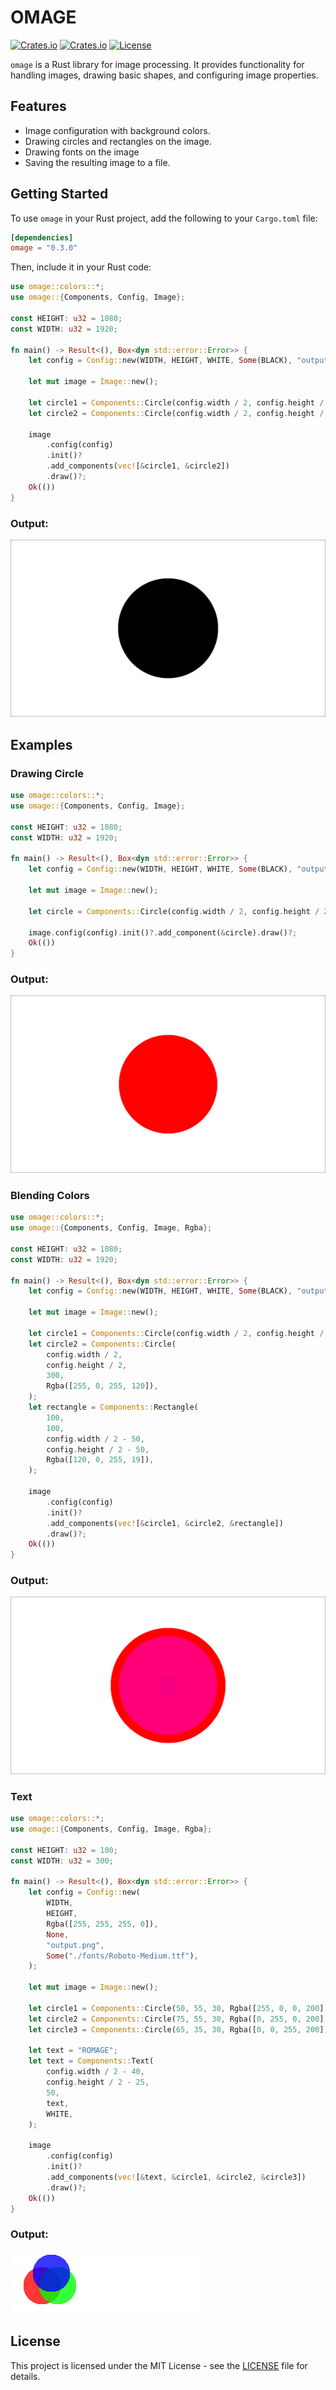 # OMAGE

[![Crates.io](https://img.shields.io/crates/v/omage?style=flat-square)](https://crates.io/crates/omage)
[![Crates.io](https://img.shields.io/crates/d/omage?style=flat-square)](https://crates.io/crates/omage)
[![License](https://img.shields.io/badge/license-MIT-blue?style=flat-square)](LICENSE-MIT)

`omage` is a Rust library for image processing. It provides functionality for handling images, drawing basic shapes, and configuring image properties.

## Features

- Image configuration with background colors.
- Drawing circles and rectangles on the image.
- Drawing fonts on the image
- Saving the resulting image to a file.

## Getting Started

To use `omage` in your Rust project, add the following to your `Cargo.toml` file:

```toml
[dependencies]
omage = "0.3.0"
```

Then, include it in your Rust code:

```rust
use omage::colors::*;
use omage::{Components, Config, Image};

const HEIGHT: u32 = 1080;
const WIDTH: u32 = 1920;

fn main() -> Result<(), Box<dyn std::error::Error>> {
    let config = Config::new(WIDTH, HEIGHT, WHITE, Some(BLACK), "output.png", None);

    let mut image = Image::new();

    let circle1 = Components::Circle(config.width / 2, config.height / 2, 300, RED);
    let circle2 = Components::Circle(config.width / 2, config.height / 2, 305, BLACK);

    image
        .config(config)
        .init()?
        .add_components(vec![&circle1, &circle2])
        .draw()?;
    Ok(())
}

```

### Output:

![output](./images/1.png)

## Examples

### Drawing Circle

```rust
use omage::colors::*;
use omage::{Components, Config, Image};

const HEIGHT: u32 = 1080;
const WIDTH: u32 = 1920;

fn main() -> Result<(), Box<dyn std::error::Error>> {
    let config = Config::new(WIDTH, HEIGHT, WHITE, Some(BLACK), "output.png", None);

    let mut image = Image::new();

    let circle = Components::Circle(config.width / 2, config.height / 2, 300, RED);

    image.config(config).init()?.add_component(&circle).draw()?;
    Ok(())
}


```

### Output:

![output](./images/2.png)

### Blending Colors

```rust
use omage::colors::*;
use omage::{Components, Config, Image, Rgba};

const HEIGHT: u32 = 1080;
const WIDTH: u32 = 1920;

fn main() -> Result<(), Box<dyn std::error::Error>> {
    let config = Config::new(WIDTH, HEIGHT, WHITE, Some(BLACK), "output.png", None);

    let mut image = Image::new();

    let circle1 = Components::Circle(config.width / 2, config.height / 2, 350, RED);
    let circle2 = Components::Circle(
        config.width / 2,
        config.height / 2,
        300,
        Rgba([255, 0, 255, 120]),
    );
    let rectangle = Components::Rectangle(
        100,
        100,
        config.width / 2 - 50,
        config.height / 2 - 50,
        Rgba([120, 0, 255, 19]),
    );

    image
        .config(config)
        .init()?
        .add_components(vec![&circle1, &circle2, &rectangle])
        .draw()?;
    Ok(())
}
```

### Output:

![output](./images/3.png)

### Text

```rust
use omage::colors::*;
use omage::{Components, Config, Image, Rgba};

const HEIGHT: u32 = 100;
const WIDTH: u32 = 300;

fn main() -> Result<(), Box<dyn std::error::Error>> {
    let config = Config::new(
        WIDTH,
        HEIGHT,
        Rgba([255, 255, 255, 0]),
        None,
        "output.png",
        Some("./fonts/Roboto-Medium.ttf"),
    );

    let mut image = Image::new();

    let circle1 = Components::Circle(50, 55, 30, Rgba([255, 0, 0, 200]));
    let circle2 = Components::Circle(75, 55, 30, Rgba([0, 255, 0, 200]));
    let circle3 = Components::Circle(65, 35, 30, Rgba([0, 0, 255, 200]));

    let text = "ROMAGE";
    let text = Components::Text(
        config.width / 2 - 40,
        config.height / 2 - 25,
        50,
        text,
        WHITE,
    );

    image
        .config(config)
        .init()?
        .add_components(vec![&text, &circle1, &circle2, &circle3])
        .draw()?;
    Ok(())
}

```

### Output:

![output](./images/4.png)

## License

This project is licensed under the MIT License - see the [LICENSE](LICENSE) file for details.
